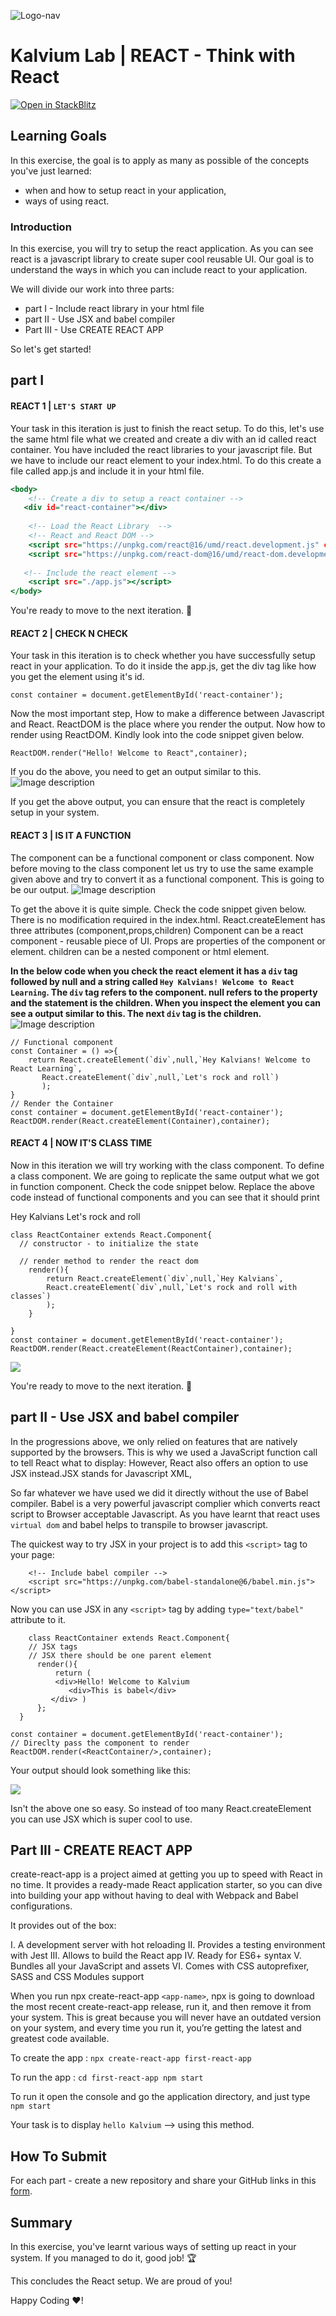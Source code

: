 ![Logo-nav](https://s3.ap-south-1.amazonaws.com/kalvi-education.github.io/front-end-web-development/Kalvium-Logo.png)

# Kalvium Lab | REACT - Think with React

[![Open in StackBlitz](https://developer.stackblitz.com/img/open_in_stackblitz.svg)](https://stackblitz.nikjos.in/open?repo=nikiljos/lab-react-think-with-react-part1)

## Learning Goals

In this exercise, the goal is to apply as many as possible of the concepts you've just learned:

- when and how to setup react in your application,
- ways of using react.


### Introduction

In this exercise, you will try to setup the react application. As you can see react is a javascript library to create super cool reusable UI. Our goal is to understand the ways in which you can include react to your application.

We will divide our work into three parts:

- part I - Include react library in your html file
- part II - Use JSX and babel compiler
- Part III - Use CREATE REACT APP

So let's get started!

## part I
#### REACT 1 | `LET'S START UP`

Your task in this iteration is just to finish the react setup. To do this, let's use the same html file what we created and create a div with an id called react container.
You have included the react libraries to your javascript file. But we have to include our react element to your index.html. To do this create a file called app.js and include it in your html file.

```index.html
<body>
    <!-- Create a div to setup a react container -->
   <div id="react-container"></div>
 
    <!-- Load the React Library  -->
    <!-- React and React DOM -->
    <script src="https://unpkg.com/react@16/umd/react.development.js" crossorigin></script>
    <script src="https://unpkg.com/react-dom@16/umd/react-dom.development.js" crossorigin></script>
   
   <!-- Include the react element -->
    <script src="./app.js"></script>
</body>

```

You're ready to move to the next iteration. :raised_hands:

#### REACT 2 | CHECK N CHECK

Your task in this iteration is to check whether you have successfully setup react in your application. To do it inside the app.js, get the div tag like how you get the element using it's id.

```
const container = document.getElementById('react-container');
```
Now the most important step, How to make a difference between Javascript and React. ReactDOM is the place where you render the output. Now how to render using ReactDOM. Kindly look into the code snippet given below.

```
ReactDOM.render("Hello! Welcome to React",container);
```
If you do the above, you need to get an output similar to this.
![Image description](https://i1.faceprep.in/ProGrad/l1-output.png)

If you get the above output, you can ensure that the react is completely setup in your system.

#### REACT 3 | IS IT A FUNCTION

The component can be a functional component or class component. Now before moving to the class component let us try to use the same example given above and try to convert it as a functional component.
This is going to be our output.
![Image description](https://s3.ap-south-1.amazonaws.com/kalvi-education.github.io/front-end-web-development/react-lab-installation.png)

To get the above it is quite simple. Check the code snippet given below. There is no modification required in the index.html.
React.createElement has three attributes (component,props,children) 
Component can be a react component - reusable piece of UI.
Props are properties of the component or element.
children can be a nested component or html element.

**In the below code when you check the react element it has a `div` tag followed by null and a string called `Hey Kalvians! Welcome to React Learning`. The `div` tag refers to the component. null refers to the property and the statement is the children. When you inspect the element you can see a output similar to this. The next `div` tag is the children.**
![Image description](https://s3.ap-south-1.amazonaws.com/kalvi-education.github.io/front-end-web-development/react-installation-two.png)

```
// Functional component
const Container = () =>{
    return React.createElement(`div`,null,`Hey Kalvians! Welcome to React Learning`,
       React.createElement(`div`,null,`Let's rock and roll`)
       );
}
// Render the Container
const container = document.getElementById('react-container');
ReactDOM.render(React.createElement(Container),container);
```

#### REACT 4 | NOW IT'S CLASS TIME

Now in this iteration we will try working with the class component. To define a class component. We are going to replicate the same output what we got in function component.
Check the code snippet below. Replace the above code instead of functional components and you can see that it should print

Hey Kalvians
Let's rock and roll

```
class ReactContainer extends React.Component{
  // constructor - to initialize the state 

  // render method to render the react dom 
    render(){
        return React.createElement(`div`,null,`Hey Kalvians`,
        React.createElement(`div`,null,`Let's rock and roll with classes`)
        );
    }
  
}
const container = document.getElementById('react-container');
ReactDOM.render(React.createElement(ReactContainer),container);
```

![](https://s3.ap-south-1.amazonaws.com/kalvi-education.github.io/front-end-web-development/react-lab-usingClasses-installation.png)

You're ready to move to the next iteration. :raised_hands:

## part II - Use JSX and babel compiler
In the progressions above, we only relied on features that are natively supported by the browsers. This is why we used a JavaScript function call to tell React what to display:
However, React also offers an option to use JSX instead.JSX stands for Javascript XML, 

So far whatever we have used we did it directly without the use of Babel compiler. Babel is a very powerful javascript complier which converts react script to Browser acceptable Javascript. As you have learnt that react uses `virtual dom` and babel helps to transpile to browser javascript.

The quickest way to try JSX in your project is to add this `<script>` tag to your page:

```
    <!-- Include babel compiler -->
    <script src="https://unpkg.com/babel-standalone@6/babel.min.js"></script>
```
Now you can use JSX in any ```<script>``` tag by adding ```type="text/babel"``` attribute to it. 

```
    class ReactContainer extends React.Component{
    // JSX tags
    // JSX there should be one parent element
      render(){
          return (
          <div>Hello! Welcome to Kalvium   
             <div>This is babel</div>
         </div> )
      };  
  }

const container = document.getElementById('react-container');
// Direclty pass the component to render
ReactDOM.render(<ReactContainer/>,container);    
```

Your output should look something like this:

![](https://s3.ap-south-1.amazonaws.com/kalvi-education.github.io/front-end-web-development/babel-react-lab.png)

Isn't the above one so easy. So instead of too many React.createElement you can use JSX which is super cool to use.

## Part III - CREATE REACT APP
create-react-app is a project aimed at getting you up to speed with React in no time. It provides a ready-made React application starter, so you can dive into building your app without having to deal with Webpack and Babel configurations.

It provides out of the box:

I. A development server with hot reloading
II. Provides a testing environment with Jest
III. Allows to build the React app
IV. Ready for ES6+ syntax
V. Bundles all your JavaScript and assets
VI. Comes with CSS autoprefixer, SASS and CSS Modules support

When you run npx create-react-app `<app-name>`, npx is going to download the most recent create-react-app release, run it, and then remove it from your system. This is great because you will never have an outdated version on your system, and every time you run it, you’re getting the latest and greatest code available.

To create the app  : 
`npx create-react-app first-react-app`

To run the app : 
`cd first-react-app
npm start`

To run it open the console and go the application directory, and just type `npm start`

Your task is to display `hello Kalvium` -->  using this method.

## How To Submit

For each part - create a new repository and share your GitHub links in this [form](https://docs.google.com/forms/d/1FsIKaMGG8g_xISwHg0oGVQJpgHCXVRQGSQmpytu-b_o/viewform?usp=pp_url&entry.1483932328=CSK101-M4-L120).

## Summary

In this exercise, you've learnt various ways of setting up react in your system. If you managed to do it, good job! :trophy:

This concludes the React setup. We are proud of you!

Happy Coding ❤️!
